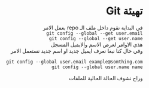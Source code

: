 <div dir=rtl>

# تهيئة Git

في البداية نقوم داخل ملف الـ repo بعمل الامر <br/>
`git config --global --get user.email` <br/>
`git config --global --get user.name` <br/>
هذي الاوامر لعرض الاسم والايميل المسجل<br/>
وفي حال كنا نبغا نعرف ايميل جديد او اسم جديد نستعمل الامر
<br/>

`git config --global user.email example@somthing.com` <br/>
`git config --global user.name name` <br/>

وراح نشوف الحالة الحالية للملفات

</div>
